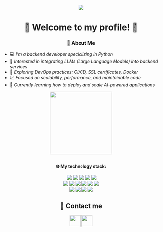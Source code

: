 <!-- Подключаем FontAwesome (один раз в начале документа) --> 
<link href="https://cdnjs.cloudflare.com/ajax/libs/font-awesome/6.4.0/css/all.min.css" rel="stylesheet"> 

<div id="header" align="center"> 
  <a href="https://github.com/belskirill"> 
    <img src="https://i.imgur.com/weIs420.jpeg"/>
  </a> 
</div> 

<div id="badges" align="center"> 
  <h1>👋 Welcome to my profile! 👋</h1> 
</div> 

<div align="center"> 
  <h3> 📖 About Me </h3> 
</div> 

<p> 
<ul> 
  <li>💻 <em>I’m a backend developer specializing in Python</em></li> 
  <li>🧠 <em>Interested in integrating LLMs (Large Language Models) into backend services</em></li> 
  <li>🔧 <em>Exploring DevOps practices: CI/CD, SSL certificates, Docker</em></li> 
  <li>📈 <em>Focused on scalability, performance, and maintainable code</em></li> 
  <li>🚀 <em>Currently learning how to deploy and scale AI-powered applications</em></li> 
</ul> 
</p> 

<div id="header" align="center"> 
  <a href="https://github.com/belskirill"> 
    <img src="https://media3.giphy.com/media/v1.Y2lkPTc5MGI3NjExeDFvM3FxeHV4cXRmOXFnN2hiaHd3M2NvZGxqeG5icHdraHh4aDVvbCZlcD12MV9pbnRlcm5hbF9naWZfYnlfaWQmY3Q9cw/1CsHxj6Q2iEeH4HhT7/giphy.gif" width="200"/>
  </a> 
</div> 

<h2></h2> 

<div id="badges" align="center" > 
  <h4> 🌐 My technology stack: </h4> 

  <a href="https://docs.python.org/3.13/"><img src="https://img.shields.io/badge/Python-gray?logo=python&logoColor=white&labelColor=3776AB" alt=""></a> 
  <a href="https://www.postgresql.org/docs/"><img src="https://img.shields.io/badge/Postgresql-gray?style=flat&logo=postgresql&logoColor=white&logoSize=100&labelColor=3a6c94"></a> 
  <a href="https://git-scm.com/doc"><img src="https://img.shields.io/badge/Git-gray?style=flat&logo=git&logoColor=white&logoSize=100&labelColor=f1563b"></a> 
  <a href="https://fastapi.tiangolo.com/"><img src="https://img.shields.io/badge/FastApi-gray?style=flat&logo=fastapi&logoColor=white&logoSize=100&labelColor=1b9a8e"></a> 
  <a href="https://docs.pydantic.dev/latest/"><img src="https://img.shields.io/badge/Pydantic-gray?style=flat&logo=pydantic&logoColor=white&labelColor=pink"></a> 
  <a href="https://docs.pytest.org/en/stable/"><img src="https://img.shields.io/badge/Pytest-gray?style=flat&logo=pytest&logoColor=white&labelColor=green"></a> 
  <br/>
  <a href="https://docs.sqlalchemy.org/en/20/"><img src="https://img.shields.io/badge/sqlalchemy-gray?style=flat&logo=sqlalchemy&logoColor=white&logoSize=100&labelColor=cc302e"></a> 
  <a href="https://docs.sqlalchemy.org/en/20/"><img src="https://img.shields.io/badge/celery-gray?style=flat&logo=Celery&logoColor=white&labelColor=%2337814A"></a> 
  <a href="https://docs.docker.com/"><img src="https://img.shields.io/badge/redis-gray?style=flat&logo=Redis&logoColor=white&labelColor=%23FF4438"></a> 
  <a href="https://docs.docker.com/"><img src="https://img.shields.io/badge/Docker-gray?style=flat&logo=docker&logoColor=white&logoSize=100&labelColor=2668ee"></a> 
  <a href="https://nginx.org/"><img src="https://img.shields.io/badge/Nginx-gray?style=flat&logo=nginx&logoColor=white&labelColor=%23228B22"></a> 
  <a href="https://docs.gitlab.com/ci/"><img src="https://img.shields.io/badge/Gitlab%20CI%2FCD-gray?style=flat&logo=gitlab&logoColor=white&labelColor=orange"></a>  
  <a href="https://swagger.io/docs/"><img src="https://img.shields.io/badge/Swagger-gray?style=flat&logo=swagger&logoColor=white&labelColor=%2385EA2D"></a> 
  <a href="https://learning.postman.com/docs/introduction/overview/"><img src="https://img.shields.io/badge/Postman-gray?style=flat&logo=postman&logoColor=white&labelColor=%23FF6C37"></a> 
  <a href="https://confluence.atlassian.com/jira"><img src="https://img.shields.io/badge/Jira-gray?style=flat&logo=jira&logoColor=white&logoSize=100&labelColor=%230052CC"></a> 
  <a href="https://confluence.atlassian.com/alldoc/confluence-documentation-directory-12877996.html"><img src="https://img.shields.io/badge/Confluence-gray?style=flat&logo=confluence&logoColor=white&logoSize=100&labelColor=%23172B4D" ></a> 
</div> 

<h2></h2> 

<div align="center">

  <h2>📩 Contact me</h2>

  <!-- Telegram -->
  <a href="https://t.me/belskirill" target="_blank">
    <img src="https://img.shields.io/badge/Telegram-2CA5E0?style=flat-square&logo=telegram&logoColor=white&labelColor=2CA5E0&color=2CA5E0&logoWidth=20" height="35"/>
  </a>

  <!-- LinkedIn -->
  <a href="https://linkedin.com/in/belskirill" target="_blank">
    <img src="https://img.shields.io/badge/LinkedIn-0A66C2?style=flat-square&logo=linkedin&logoColor=white&labelColor=0A66C2&color=0A66C2&logoWidth=20" height="35"/>
  </a>

</div>




